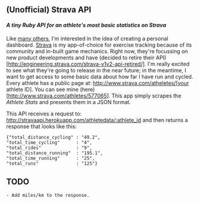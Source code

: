 ## (Unofficial) Strava API
#### _A tiny Ruby API for an athlete's most basic statistics on Strava_

Like [many others](https://github.com/chocolit/dashboard), I'm interested in the idea of creating a personal dashboard. [Strava](http://www.strava.com/) is my app-of-choice for exercise tracking because of its community and in-built game mechanics. Right now, they're focussing on new product developments and have (decided to retire their API)[http://engineering.strava.com/strava-v1v2-api-retired/]. I'm really excited to see what they're going to release in the near future; in the meantime, I want to get access to some basic data about how far I have run and cycled. Every athlete has a public page at: http://www.strava.com/atheletes/[your athlete ID]. You can see mine (here)[http://www.strava.com/athletes/577065]. This app simply scrapes the *Athlete Stats* and presents them in a JSON format.

This API receives a request to: http://stravaapi.herokuapp.com/athletedata/:athlete_id and then returns a response that looks like this:

    {"total_distance_cycling" : "49.2",
    "total_time_cycling"      : "4",
    "total_rides"             : "9",
    "total_distance_running"  : "195.1",
    "total_time_running"      : "25",
    "total_runs"              : "125"}

## TODO
    - Add miles/km to the response.
